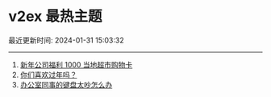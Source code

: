 # v2ex 最热主题

最近更新时间: 2024-01-31 15:03:32

--- 
1. [新年公司福利 1000 当地超市购物卡](https://www.v2ex.com/t/1012951) 
2. [你们喜欢过年吗？](https://www.v2ex.com/t/1012992) 
3. [办公室同事的键盘太吵怎么办](https://www.v2ex.com/t/1013009) 
